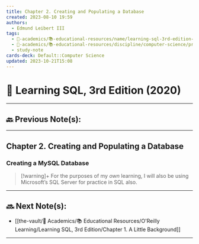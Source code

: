 ```yaml
---
title: Chapter 2. Creating and Populating a Database
created: 2023-08-10 19:59
authors:
  - Edmund Leibert III
tags:
  - 🔴-academics/📚-educational-resources/name/learning-sql-3rd-edition-2020
  - 🔴-academics/📚-educational-resources/discipline/computer-science/programming-language/sql
  - study-note
cards-deck: Default::Computer Science
updated: 2023-10-21T15:08
---
```


# 📕 Learning SQL, 3rd Edition (2020)

---

## 🔙 Previous Note(s):


---

## Chapter 2. Creating and Populating a Database

### **Creating a MySQL Database**

> [!warning]+ 
> For the purposes of my *own* learning, I will also be using Microsoft’s SQL Server for practice in SQL also.

---

## 🔜 Next Note(s):
- [[the-vault/🔴 Academics/📚 Educational Resources/O'Reilly Learning/Learning SQL, 3rd Edition/Chapter 1. A Little Background]]

---
